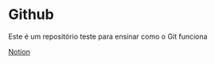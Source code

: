 # Github

Este é um repositório teste para ensinar como o Git funciona

[Notion](https://www.notion.so)
